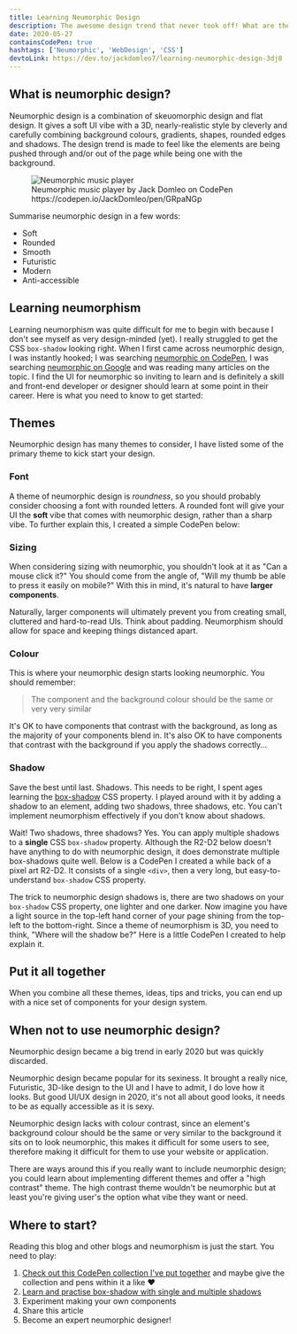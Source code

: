 ```yaml
---
title: Learning Neumorphic Design
description: The awesome design trend that never took off! What are the fundamentals to neumorphic design?
date: 2020-05-27
containsCodePen: true
hashtags: ['Neumorphic', 'WebDesign', 'CSS']
devtoLink: https://dev.to/jackdomleo7/learning-neumorphic-design-3dj8
---
```


## What is neumorphic design?

Neumorphic design is a combination of skeuomorphic design and flat design. It gives a soft UI vibe with a 3D, nearly-realistic style by cleverly and carefully combining background colours, gradients, shapes, rounded edges and shadows. The design trend is made to feel like the elements are being pushed through and/or out of the page while being one with the background.

<figure>
  <img src="/blog/learning-neumorphic-design/music-player.png" alt="Neumorphic music player" />
  <figcaption>Neumorphic music player by Jack Domleo on CodePen https://codepen.io/JackDomleo/pen/GRpaNGp</figcaption>
</figure>

Summarise neumorphic design in a few words:
- Soft
- Rounded
- Smooth
- Futuristic
- Modern
- Anti-accessible

## Learning neumorphism

Learning neumorphism was quite difficult for me to begin with because I don't see myself as very design-minded (yet). I really struggled to get the CSS `box-shadow` looking right. When I first came across neumorphic design, I was instantly hooked; I was searching [neumorphic on CodePen](https://codepen.io/search/pens?q=neumorphic), I was searching [neumorphic on Google](https://www.google.com/search?q=neumorphic) and was reading many articles on the topic. I find the UI for neumorphic so inviting to learn and is definitely a skill and front-end developer or designer should learn at some point in their career. Here is what you need to know to get started:

## Themes

Neumorphic design has many themes to consider, I have listed some of the primary theme to kick start your design.

### Font

A theme of neumorphic design is <em>roundness</em>, so you should probably consider choosing a font with rounded letters. A rounded font will give your UI the **soft** vibe that comes with neumorphic design, rather than a sharp vibe. To further explain this, I created a simple CodePen below:

<codepen slug-hash="dyYEdPg" pen-title="Choosing a neumorphic font-family"></codepen>

### Sizing

When considering sizing with neumorphic, you shouldn't look at it as "Can a mouse click it?" You should come from the angle of, "Will my thumb be able to press it easily on mobile?" With this in mind, it's natural to have <strong>larger components</strong>.

Naturally, larger components will ultimately prevent you from creating small, cluttered and hard-to-read UIs. Think about padding. Neumorphism should allow for space and keeping things distanced apart.

### Colour

This is where your neumorphic design starts looking neumorphic. You should remember:

> The component and the background colour should be the same or very very similar

It's OK to have components that contrast with the background, as long as the majority of your components blend in. It's also OK to have components that contrast with the background if you apply the shadows correctly...

### Shadow

Save the best until last. Shadows. This needs to be right, I spent ages learning the [box-shadow](https://developer.mozilla.org/en-US/docs/Web/CSS/box-shadow) CSS property. I played around with it by adding a shadow to an element, adding two shadows, three shadows, etc. You can't implement neumorphism effectively if you don't know about shadows.

Wait! Two shadows, three shadows? Yes. You can apply multiple shadows to a **single** CSS `box-shadow` property. Although the R2-D2 below doesn't have anything to do with neumorphic design, it does demonstrate multiple box-shadows quite well. Below is a CodePen I created a while back of a pixel art R2-D2. It consists of a single `<div>`, then a very long, but easy-to-understand `box-shadow` CSS property.

<codepen slug-hash="ZEEqdxy" pen-title="Single Div Pixel Art R2-D2"></codepen>

The trick to neumorphic design shadows is, there are two shadows on your `box-shadow` CSS property, one lighter and one darker. Now imagine you have a light source in the top-left hand corner of your page shining from the top-left to the bottom-right. Since a theme of neumorphism is 3D, you need to think, "Where will the shadow be?" Here is a little CodePen I created to help explain it.

<codepen slug-hash="yLYWqoQ" pen-title="Understanding neumorphic design shadows"></codepen>

## Put it all together

When you combine all these themes, ideas, tips and tricks, you can end up with a nice set of components for your design system.

<codepen slug-hash="mdeowoz" pen-title="Neumorphic Design Elements"></codepen>

## When not to use neumorphic design?

Neumorphic design became a big trend in early <time datetime="2020">2020</time> but was quickly discarded.

Neumorphic design became popular for its sexiness. It brought a really nice, Futuristic, 3D-like design to the UI and I have to admit, I do love how it looks. But good UI/UX design in <time datetime="2020">2020</time>, it's not all about good looks, it needs to be as equally accessible as it is sexy.

Neumorphic design lacks with colour contrast, since an element's background colour should be the same or very similar to the background it sits on to look neumorphic, this makes it difficult for some users to see, therefore making it difficult for them to use your website or application.

There are ways around this if you really want to include neumorphic design; you could learn about implementing different themes and offer a "high contrast" theme. The high contrast theme wouldn't be neumorphic but at least you're giving user's the option what vibe they want or need.

## Where to start?

Reading this blog and other blogs and neumorphism is just the start. You need to play:

1. [Check out this CodePen collection I've put together](https://codepen.io/collection/XjYaOy) and maybe give the collection and pens within it a like ❤
2. [Learn and practise box-shadow with single and multiple shadows](https://developer.mozilla.org/en-US/docs/Web/CSS/box-shadow)
3. Experiment making your own components
4. Share this article
5. Become an expert neumorphic designer!